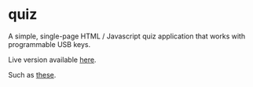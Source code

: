# quiz
A simple, single-page HTML / Javascript quiz application that works with programmable USB keys.

Live version available [here](https://www.sansay.co.uk/quiz).

Such as [these](https://www.amazon.co.uk/gp/product/B08DSLD1KQ/ref=ppx_yo_dt_b_asin_title_o04_s00).
